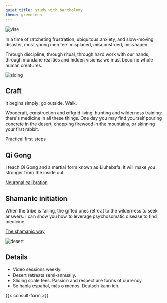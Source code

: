 ```yaml
---
quiet_title: study with bartholomy
theme: greenteen
---
```


![vise](/covers/vise.webp)

In a time of ratcheting frustration, ubiquitous anxiety, and slow-moving disaster, most young men feel misplaced, misconstrued, misshapen.

Through discipline, through ritual, through hard work with our hands, through mundane realities and hidden visions: we must become whole human creatures.

![siding](/covers/siding.webp)

## Craft

It begins simply: go outside. Walk.

Woodcraft, construction and offgrid living, hunting and wilderness training: there's medicine in all these things. One day you may find yourself pouring concrete in the desert, chopping firewood in the mountains, or skinning your first rabbit.

[Practical first steps](/posts/walking/)

## Qi Gong

I teach Qi Gong and a martial form known as Liuhebafa. It will make you stronger from the inside out.

[Neuronal calibration](/posts/why-meditate/)

## Shamanic initiation

When the tribe is failing, the gifted ones retreat to the wilderness to seek answers. I can show you how to leverage psychosomatic disease to find medicine.

[The shamanic way](/posts/three-pillars/)

![desert](/landscape.jpg)

## Details

* Video sessions weekly.
* Desert retreats semi-annually.
* Sliding scale fees. Passion and respect are forms of currency.
* Se habla español, más o menos. Deutsch kann ich.

{{< consult-form >}}
